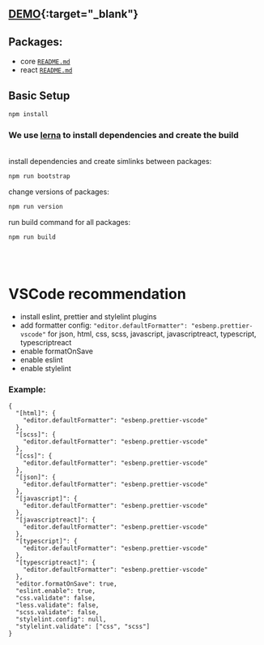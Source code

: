 ## [DEMO](https://vbait.github.io/acb-components/){:target="\_blank"}

## Packages:

- core [`README.md`](core/README.md)
- react [`README.md`](packages/react/README.md)

## Basic Setup

```bash
npm install
```

### We use [lerna](https://lerna.js.org/docs/features/run-tasks) to install dependencies and create the build

<br />
install dependencies and create simlinks between packages:

```bash
npm run bootstrap
```

change versions of packages:

```bash
npm run version
```

run build command for all packages:

```bash
npm run build
```

<br /><br />

# VSCode recommendation

- install eslint, prettier and stylelint plugins
- add formatter config: `"editor.defaultFormatter": "esbenp.prettier-vscode"` for json, html, css, scss, javascript, javascriptreact, typescript, typescriptreact
- enable formatOnSave
- enable eslint
- enable stylelint

### Example:

```
{
  "[html]": {
    "editor.defaultFormatter": "esbenp.prettier-vscode"
  },
  "[scss]": {
    "editor.defaultFormatter": "esbenp.prettier-vscode"
  },
  "[css]": {
    "editor.defaultFormatter": "esbenp.prettier-vscode"
  },
  "[json]": {
    "editor.defaultFormatter": "esbenp.prettier-vscode"
  },
  "[javascript]": {
    "editor.defaultFormatter": "esbenp.prettier-vscode"
  },
  "[javascriptreact]": {
    "editor.defaultFormatter": "esbenp.prettier-vscode"
  },
  "[typescript]": {
    "editor.defaultFormatter": "esbenp.prettier-vscode"
  },
  "[typescriptreact]": {
    "editor.defaultFormatter": "esbenp.prettier-vscode"
  },
  "editor.formatOnSave": true,
  "eslint.enable": true,
  "css.validate": false,
  "less.validate": false,
  "scss.validate": false,
  "stylelint.config": null,
  "stylelint.validate": ["css", "scss"]
}
```
